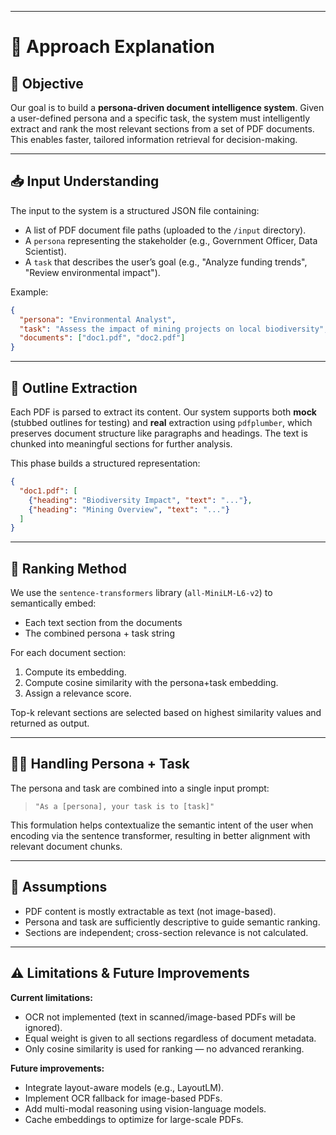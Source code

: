 
---

# 🧠 Approach Explanation

## 🎯 Objective

Our goal is to build a **persona-driven document intelligence system**. Given a user-defined persona and a specific task, the system must intelligently extract and rank the most relevant sections from a set of PDF documents. This enables faster, tailored information retrieval for decision-making.

---

## 📥 Input Understanding

The input to the system is a structured JSON file containing:

* A list of PDF document file paths (uploaded to the `/input` directory).
* A `persona` representing the stakeholder (e.g., Government Officer, Data Scientist).
* A `task` that describes the user’s goal (e.g., "Analyze funding trends", "Review environmental impact").

Example:

```json
{
  "persona": "Environmental Analyst",
  "task": "Assess the impact of mining projects on local biodiversity",
  "documents": ["doc1.pdf", "doc2.pdf"]
}
```

---

## 📄 Outline Extraction

Each PDF is parsed to extract its content. Our system supports both **mock** (stubbed outlines for testing) and **real** extraction using `pdfplumber`, which preserves document structure like paragraphs and headings. The text is chunked into meaningful sections for further analysis.

This phase builds a structured representation:

```json
{
  "doc1.pdf": [
    {"heading": "Biodiversity Impact", "text": "..."},
    {"heading": "Mining Overview", "text": "..."}
  ]
}
```

---

## 🧠 Ranking Method

We use the `sentence-transformers` library (`all-MiniLM-L6-v2`) to semantically embed:

* Each text section from the documents
* The combined persona + task string

For each document section:

1. Compute its embedding.
2. Compute cosine similarity with the persona+task embedding.
3. Assign a relevance score.

Top-k relevant sections are selected based on highest similarity values and returned as output.

---

## 🧑‍💼 Handling Persona + Task

The persona and task are combined into a single input prompt:

> `"As a [persona], your task is to [task]"`

This formulation helps contextualize the semantic intent of the user when encoding via the sentence transformer, resulting in better alignment with relevant document chunks.

---

## 🧩 Assumptions

* PDF content is mostly extractable as text (not image-based).
* Persona and task are sufficiently descriptive to guide semantic ranking.
* Sections are independent; cross-section relevance is not calculated.

---

## ⚠️ Limitations & Future Improvements

**Current limitations:**

* OCR not implemented (text in scanned/image-based PDFs will be ignored).
* Equal weight is given to all sections regardless of document metadata.
* Only cosine similarity is used for ranking — no advanced reranking.

**Future improvements:**

* Integrate layout-aware models (e.g., LayoutLM).
* Implement OCR fallback for image-based PDFs.
* Add multi-modal reasoning using vision-language models.
* Cache embeddings to optimize for large-scale PDFs.


